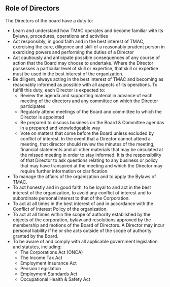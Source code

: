 ## Role of Directors

The Directors of the board have a duty to:

* Learn and understand how TMAC operates and become familiar with its Bylaws, procedures, operations and activities
* Act responsibly, in good faith and in the best interest of TMAC, exercising the care, diligence and skill of a reasonably prudent person in exercising powers and performing the duties of a Director
* Act cautiously and anticipate possible consequences of any course of action that the Board may choose to undertake. Where the Director possesses a particular level of skill or expertise, that skill or expertise must be used in the best interest of the organization.
* Be diligent, always acting in the best interest of TMAC and becoming as reasonably informed as possible with all aspects of its operations. To fulfill this duty, each Director is expected to:
  *  Review the agenda and supporting material in advance of each meeting of the directors and any committee on which the Director participates
  *  Regularly attend meetings of the Board and committee to which the Director is appointed
  *  Be prepared to discuss business on the Board & Committee agendas in a prepared and knowledgeable way
  *  Vote on matters that come before the Board unless excluded by conflict of interest. In the event that a Director cannot attend a meeting, that director should review the minutes of the meeting, financial statements and all other materials that may be circulated at the missed meeting in order to stay informed. It is the responsibility of that Director to ask questions relating to any business or policy that may have transpired at the meeting and which the Director may require further information or clarification.
* To manage the affairs of the organization and to apply the Bylaws of TMAC.
* To act honestly and in good faith, to be loyal to and act in the best interest of the organization, to avoid any conflict of interest and to subordinate personal interest to that of the Corporation.
* To act at all times in the best interest of and in accordance with the Conflict of Interest Policy of the organization.
* To act at all times within the scope of authority established by the objects of the corporation, bylaw and resolutions approved by the membership and motions of the Board of Directors. A Director may incur personal liability if he or she acts outside of the scope of authority granted by the Board.
* To be aware of and comply with all applicable government legislation and statutes, including:
  * The Corporations Act (ONCA)
  * The Income Tax Act
  * Employment Insurance Act
  * Pension Legislation
  * Employment Standards Act
  * Occupational Health & Safety Act
